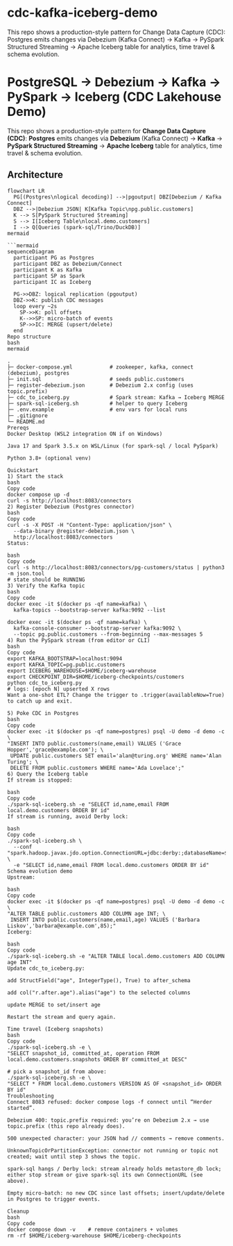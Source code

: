 # cdc-kafka-iceberg-demo
This repo shows a production-style pattern for  Change Data Capture (CDC): Postgres  emits changes via Debezium (Kafka Connect) →  Kafka → PySpark Structured Streaming → Apache Iceberg table for analytics, time travel &amp; schema evolution.
# PostgreSQL → Debezium → Kafka → PySpark → Iceberg (CDC Lakehouse Demo)

This repo shows a production-style pattern for **Change Data Capture (CDC)**:
**Postgres** emits changes via **Debezium** (Kafka Connect) → **Kafka** →
**PySpark Structured Streaming** → **Apache Iceberg** table for analytics, time travel & schema evolution.

## Architecture

```mermaid
flowchart LR
  PG[(Postgres\nlogical decoding)] -->|pgoutput| DBZ[Debezium / Kafka Connect]
  DBZ -->|Debezium JSON| K[Kafka Topic\npg.public.customers]
  K --> S[PySpark Structured Streaming]
  S --> I[Iceberg Table\nlocal.demo.customers]
  I --> Q[Queries (spark-sql/Trino/DuckDB)]
mermaid

```mermaid
sequenceDiagram
  participant PG as Postgres
  participant DBZ as Debezium/Connect
  participant K as Kafka
  participant SP as Spark
  participant IC as Iceberg

  PG->>DBZ: logical replication (pgoutput)
  DBZ->>K: publish CDC messages
  loop every ~2s
    SP->>K: poll offsets
    K-->>SP: micro-batch of events
    SP->>IC: MERGE (upsert/delete)
  end
Repo structure
bash
mermaid

.
├─ docker-compose.yml            # zookeeper, kafka, connect (debezium), postgres
├─ init.sql                      # seeds public.customers
├─ register-debezium.json        # Debezium 2.x config (uses topic.prefix)
├─ cdc_to_iceberg.py             # Spark stream: Kafka → Iceberg MERGE
├─ spark-sql-iceberg.sh          # helper to query Iceberg
├─ .env.example                  # env vars for local runs
├─ .gitignore
└─ README.md
Prereqs
Docker Desktop (WSL2 integration ON if on Windows)

Java 17 and Spark 3.5.x on WSL/Linux (for spark-sql / local PySpark)

Python 3.8+ (optional venv)

Quickstart
1) Start the stack
bash
Copy code
docker compose up -d
curl -s http://localhost:8083/connectors
2) Register Debezium (Postgres connector)
bash
Copy code
curl -s -X POST -H "Content-Type: application/json" \
  --data-binary @register-debezium.json \
  http://localhost:8083/connectors
Status:

bash
Copy code
curl -s http://localhost:8083/connectors/pg-customers/status | python3 -m json.tool
# state should be RUNNING
3) Verify the Kafka topic
bash
Copy code
docker exec -it $(docker ps -qf name=kafka) \
  kafka-topics --bootstrap-server kafka:9092 --list

docker exec -it $(docker ps -qf name=kafka) \
  kafka-console-consumer --bootstrap-server kafka:9092 \
  --topic pg.public.customers --from-beginning --max-messages 5
4) Run the PySpark stream (from editor or CLI)
bash
Copy code
export KAFKA_BOOTSTRAP=localhost:9094
export KAFKA_TOPIC=pg.public.customers
export ICEBERG_WAREHOUSE=$HOME/iceberg-warehouse
export CHECKPOINT_DIR=$HOME/iceberg-checkpoints/customers
python cdc_to_iceberg.py
# logs: [epoch N] upserted X rows
Want a one-shot ETL? Change the trigger to .trigger(availableNow=True) to catch up and exit.

5) Poke CDC in Postgres
bash
Copy code
docker exec -it $(docker ps -qf name=postgres) psql -U demo -d demo -c \
"INSERT INTO public.customers(name,email) VALUES ('Grace Hopper','grace@example.com'); \
 UPDATE public.customers SET email='alan@turing.org' WHERE name='Alan Turing'; \
 DELETE FROM public.customers WHERE name='Ada Lovelace';"
6) Query the Iceberg table
If stream is stopped:

bash
Copy code
./spark-sql-iceberg.sh -e "SELECT id,name,email FROM local.demo.customers ORDER BY id"
If stream is running, avoid Derby lock:

bash
Copy code
./spark-sql-iceberg.sh \
  --conf "spark.hadoop.javax.jdo.option.ConnectionURL=jdbc:derby:;databaseName=$HOME/metastore_db_sql;create=true" \
  -e "SELECT id,name,email FROM local.demo.customers ORDER BY id"
Schema evolution demo
Upstream:

bash
Copy code
docker exec -it $(docker ps -qf name=postgres) psql -U demo -d demo -c \
"ALTER TABLE public.customers ADD COLUMN age INT; \
 INSERT INTO public.customers(name,email,age) VALUES ('Barbara Liskov','barbara@example.com',85);"
Iceberg:

bash
Copy code
./spark-sql-iceberg.sh -e "ALTER TABLE local.demo.customers ADD COLUMN age INT"
Update cdc_to_iceberg.py:

add StructField("age", IntegerType(), True) to after_schema

add col("r.after.age").alias("age") to the selected columns

update MERGE to set/insert age

Restart the stream and query again.

Time travel (Iceberg snapshots)
bash
Copy code
./spark-sql-iceberg.sh -e \
"SELECT snapshot_id, committed_at, operation FROM local.demo.customers.snapshots ORDER BY committed_at DESC"

# pick a snapshot_id from above:
./spark-sql-iceberg.sh -e \
"SELECT * FROM local.demo.customers VERSION AS OF <snapshot_id> ORDER BY id"
Troubleshooting
Connect 8083 refused: docker compose logs -f connect until “Herder started”.

Debezium 400: topic.prefix required: you’re on Debezium 2.x → use topic.prefix (this repo already does).

500 unexpected character: your JSON had // comments → remove comments.

UnknownTopicOrPartitionException: connector not running or topic not created; wait until step 3 shows the topic.

spark-sql hangs / Derby lock: stream already holds metastore_db lock; either stop stream or give spark-sql its own ConnectionURL (see above).

Empty micro-batch: no new CDC since last offsets; insert/update/delete in Postgres to trigger events.

Cleanup
bash
Copy code
docker compose down -v    # remove containers + volumes
rm -rf $HOME/iceberg-warehouse $HOME/iceberg-checkpoints